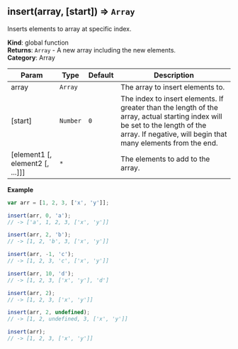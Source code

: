 <a name="insert"></a>

## insert(array, [start]) ⇒ <code>Array</code>
Inserts elements to array at specific index.

**Kind**: global function  
**Returns**: <code>Array</code> - A new array including the new elements.  
**Category**: Array  

| Param | Type | Default | Description |
| --- | --- | --- | --- |
| array | <code>Array</code> |  | The array to insert elements to. |
| [start] | <code>Number</code> | <code>0</code> | The index to insert elements.        If greater than the length of the array, actual starting index will be set to the length of the array.        If negative, will begin that many elements from the end. |
| [element1 [, element2 [, ...]]] | <code>\*</code> |  | The elements to add to the array. |

**Example**  
```js
var arr = [1, 2, 3, ['x', 'y']];

insert(arr, 0, 'a');
// -> ['a', 1, 2, 3, ['x', 'y']]

insert(arr, 2, 'b');
// -> [1, 2, 'b', 3, ['x', 'y']]

insert(arr, -1, 'c');
// -> [1, 2, 3, 'c', ['x', 'y']]

insert(arr, 10, 'd');
// -> [1, 2, 3, ['x', 'y'], 'd']

insert(arr, 2);
// -> [1, 2, 3, ['x', 'y']]

insert(arr, 2, undefined);
// -> [1, 2, undefined, 3, ['x', 'y']]

insert(arr);
// -> [1, 2, 3, ['x', 'y']]
```
